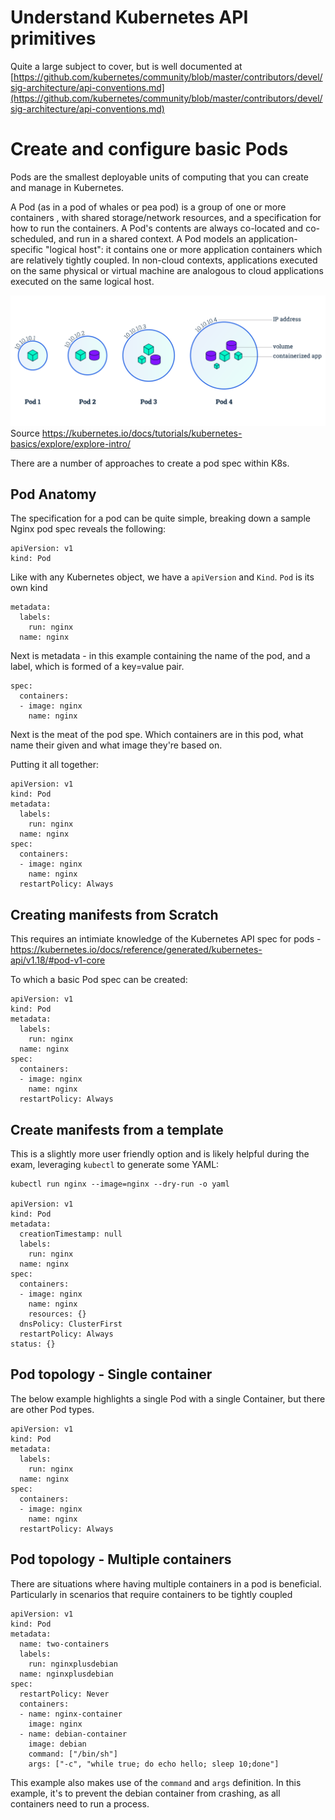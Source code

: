 # Understand Kubernetes API primitives

 Quite a large subject to cover, but is well documented at [https://github.com/kubernetes/community/blob/master/contributors/devel/sig-architecture/api-conventions.md](https://github.com/kubernetes/community/blob/master/contributors/devel/sig-architecture/api-conventions.md)

# Create and configure basic Pods

Pods are the smallest deployable units of computing that you can create and manage in Kubernetes.

A Pod (as in a pod of whales or pea pod) is a group of one or more containers , with shared storage/network resources, and a specification for how to run the containers. A Pod's contents are always co-located and co-scheduled, and run in a shared context. A Pod models an application-specific "logical host": it contains one or more application containers which are relatively tightly coupled. In non-cloud contexts, applications executed on the same physical or virtual machine are analogous to cloud applications executed on the same logical host.

![K8s Pod Anatomy](./Images/pods.svg)
Source https://kubernetes.io/docs/tutorials/kubernetes-basics/explore/explore-intro/


There are a number of approaches to create a pod spec within K8s.

## Pod Anatomy

The specification for a pod can be quite simple, breaking down a sample Nginx pod spec reveals the following:

```
apiVersion: v1
kind: Pod
```

Like with any Kubernetes object, we have a `apiVersion` and `Kind`. `Pod` is its own kind

```
metadata:
  labels:
    run: nginx
  name: nginx
```

Next is metadata - in this example containing the name of the pod, and a label, which is formed of a key=value pair. 

```
spec:
  containers:
  - image: nginx
    name: nginx
```

Next is the meat of the pod spe. Which containers are in this pod, what name their given and what image they're based on. 

Putting it all together:

```
apiVersion: v1
kind: Pod
metadata:
  labels:
    run: nginx
  name: nginx
spec:
  containers:
  - image: nginx
    name: nginx
  restartPolicy: Always
```

## Creating manifests from Scratch

This requires an intimiate knowledge of the Kubernetes API spec for pods - https://kubernetes.io/docs/reference/generated/kubernetes-api/v1.18/#pod-v1-core

To which a basic Pod spec can be created:

```
apiVersion: v1
kind: Pod
metadata:
  labels:
    run: nginx
  name: nginx
spec:
  containers:
  - image: nginx
    name: nginx
  restartPolicy: Always
```

## Create manifests from a template

This is a slightly more user friendly option and is likely helpful during the exam, leveraging `kubectl` to generate some YAML:

```
kubectl run nginx --image=nginx --dry-run -o yaml                                                          

apiVersion: v1
kind: Pod
metadata:
  creationTimestamp: null
  labels:
    run: nginx
  name: nginx
spec:
  containers:
  - image: nginx
    name: nginx
    resources: {}
  dnsPolicy: ClusterFirst
  restartPolicy: Always
status: {}
```

## Pod topology - Single container

The below example highlights a single Pod with a single Container, but there are other Pod types.

```
apiVersion: v1
kind: Pod
metadata:
  labels:
    run: nginx
  name: nginx
spec:
  containers:
  - image: nginx
    name: nginx
  restartPolicy: Always
```
## Pod topology - Multiple containers

There are situations where having multiple containers in a pod is beneficial. Particularly in scenarios that require containers to be tightly coupled

```
apiVersion: v1
kind: Pod
metadata:
  name: two-containers
  labels:
    run: nginxplusdebian
  name: nginxplusdebian
spec:
  restartPolicy: Never
  containers:
  - name: nginx-container
    image: nginx
  - name: debian-container
    image: debian
    command: ["/bin/sh"]
    args: ["-c", "while true; do echo hello; sleep 10;done"]
```

This example also makes use of the `command` and `args` definition. In this example, it's to prevent the debian container from crashing, as all containers need to run a process.
